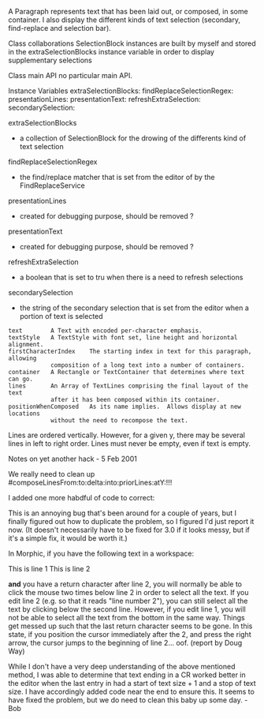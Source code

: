 A Paragraph represents text that has been laid out, or composed, in some container.I also display the different kinds of text selection (secondary, find-replace and selection bar).Class collaborations   SelectionBlock instances are built by myself and stored in the extraSelectionBlocks instance variable in order to display supplementary selectionsClass main API   no particular main API.Instance Variables   extraSelectionBlocks: <Collection of SelectionBlock>   findReplaceSelectionRegex: <RxMatcher>   presentationLines: <Object>   presentationText: <Object>   refreshExtraSelection: <Boolean>   secondarySelection: <String>extraSelectionBlocks   - a collection of SelectionBlock for the drowing of the differents kind of text selectionfindReplaceSelectionRegex   - the find/replace matcher that is set from the editor of by the FindReplaceServicepresentationLines   - created for debugging purpose, should be removed ?presentationText   - created for debugging purpose, should be removed ?refreshExtraSelection   - a boolean that is set to tru when there is a need to refresh selectionssecondarySelection   - the string of the secondary selection that is set from the editor when a portion of text is selected	text 		A Text with encoded per-character emphasis.	textStyle	A TextStyle with font set, line height and horizontal alignment.	firstCharacterIndex    The starting index in text for this paragraph, allowing				composition of a long text into a number of containers.	container	A Rectangle or TextContainer that determines where text can go.	lines		An Array of TextLines comprising the final layout of the text				after it has been composed within its container.	positionWhenComposed   As its name implies.  Allows display at new locations				without the need to recompose the text.Lines are ordered vertically.  However, for a given y, there may be several lines in left to right order.  Lines must never be empty, even if text is empty.Notes on yet another hack - 5 Feb 2001We really need to clean up #composeLinesFrom:to:delta:into:priorLines:atY:!!!I added one more habdful of code to correct:This is an annoying bug that's been around for a couple of years, but I finally figured out how to duplicate the problem, so I figured I'd just report it now.  (It doesn't necessarily have to be fixed for 3.0 if it looks messy, but if it's a simple fix, it would be worth it.)In Morphic, if you have the following text in a workspace:This is line 1This is line 2**and** you have a return character after line 2, you will normally be able to click the mouse two times below line 2 in order to select all the text.  If you edit line 2 (e.g. so that it reads "line number 2"), you can still select all the text by clicking below the second line.  However, if you edit line 1, you will not be able to select all the text from the bottom in the same way.  Things get messed up such that the last return character seems to be gone.  In this state, if you position the cursor immediately after the 2, and press the right arrow, the cursor jumps to the beginning of line 2... oof. (report by Doug Way)While I don't have a very deep understanding of the above mentioned method, I was able to determine that text ending in a CR worked better in the editor when the last entry in <lines> had a start of text size + 1 and a stop of text size. I have accordingly added code near the end to ensure this. It seems to have fixed the problem, but we do need to clean this baby up some day. - Bob